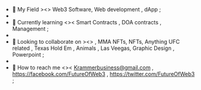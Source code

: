 - 🥇 My Field ><> Web3 Software, Web development , dApp  ;
- 
- 🧠 Currently learning <>< Smart Contracts , DOA contracts , Management ;
- 
- 🤝 Looking to collaborate on ><> , MMA NFTs, NFTs, Anything UFC related , Texas Hold Em , Animals , Las Veegas, Graphic Design , Powerpoint ;
- 
- 🏁 How to reach me <>< Krammerbusiness@gmail.com , https://facebook.com/FutureOfWeb3 , https://twitter.com/FutureOfWeb3 ;

<!---
FutureOfWeb3/FutureOfWeb3 is a ✨ special ✨ repository because its `README.md` (this file) appears on your GitHub profile.
You can click the Preview link to take a look at your changes.
--->
